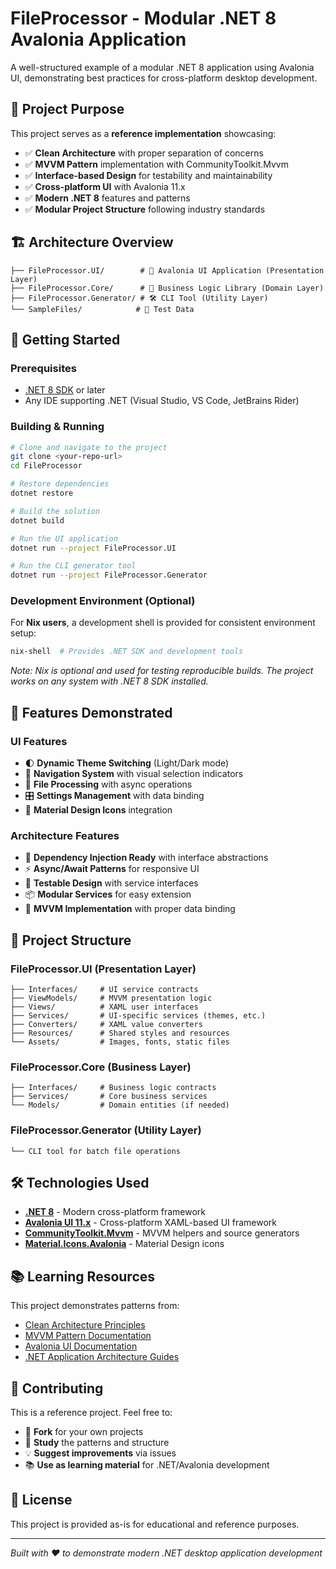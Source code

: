 # FileProcessor - Modular .NET 8 Avalonia Application

A well-structured example of a modular .NET 8 application using Avalonia UI, demonstrating best practices for cross-platform desktop development.

## 🎯 **Project Purpose**

This project serves as a **reference implementation** showcasing:

- ✅ **Clean Architecture** with proper separation of concerns
- ✅ **MVVM Pattern** implementation with CommunityToolkit.Mvvm
- ✅ **Interface-based Design** for testability and maintainability  
- ✅ **Cross-platform UI** with Avalonia 11.x
- ✅ **Modern .NET 8** features and patterns
- ✅ **Modular Project Structure** following industry standards

## 🏗️ **Architecture Overview**

```
├── FileProcessor.UI/        # 🎨 Avalonia UI Application (Presentation Layer)
├── FileProcessor.Core/      # 🔧 Business Logic Library (Domain Layer)  
├── FileProcessor.Generator/ # 🛠️ CLI Tool (Utility Layer)
└── SampleFiles/            # 📄 Test Data
```

## 🚀 **Getting Started**

### **Prerequisites**
- [.NET 8 SDK](https://dotnet.microsoft.com/download/dotnet/8.0) or later
- Any IDE supporting .NET (Visual Studio, VS Code, JetBrains Rider)

### **Building & Running**

```bash
# Clone and navigate to the project
git clone <your-repo-url>
cd FileProcessor

# Restore dependencies
dotnet restore

# Build the solution
dotnet build

# Run the UI application
dotnet run --project FileProcessor.UI

# Run the CLI generator tool
dotnet run --project FileProcessor.Generator
```

### **Development Environment (Optional)**

For **Nix users**, a development shell is provided for consistent environment setup:

```bash
nix-shell  # Provides .NET SDK and development tools
```

*Note: Nix is optional and used for testing reproducible builds. The project works on any system with .NET 8 SDK installed.*

## 🎨 **Features Demonstrated**

### **UI Features**
- 🌓 **Dynamic Theme Switching** (Light/Dark mode)
- 🧭 **Navigation System** with visual selection indicators
- 📁 **File Processing** with async operations
- 🎛️ **Settings Management** with data binding
- 🎨 **Material Design Icons** integration

### **Architecture Features**
- 🔌 **Dependency Injection Ready** with interface abstractions
- ⚡ **Async/Await Patterns** for responsive UI
- 🧪 **Testable Design** with service interfaces
- 📦 **Modular Services** for easy extension
- 🎯 **MVVM Implementation** with proper data binding

## 📁 **Project Structure**

### **FileProcessor.UI** (Presentation Layer)
```
├── Interfaces/     # UI service contracts
├── ViewModels/     # MVVM presentation logic
├── Views/          # XAML user interfaces  
├── Services/       # UI-specific services (themes, etc.)
├── Converters/     # XAML value converters
├── Resources/      # Shared styles and resources
└── Assets/         # Images, fonts, static files
```

### **FileProcessor.Core** (Business Layer)
```
├── Interfaces/     # Business logic contracts
├── Services/       # Core business services
└── Models/         # Domain entities (if needed)
```

### **FileProcessor.Generator** (Utility Layer)
```
└── CLI tool for batch file operations
```

## 🛠️ **Technologies Used**

- **[.NET 8](https://dotnet.microsoft.com/)** - Modern cross-platform framework
- **[Avalonia UI 11.x](https://avaloniaui.net/)** - Cross-platform XAML-based UI framework
- **[CommunityToolkit.Mvvm](https://github.com/CommunityToolkit/MVVM-Toolkit)** - MVVM helpers and source generators
- **[Material.Icons.Avalonia](https://github.com/AvaloniaUtils/Material.Icons.Avalonia)** - Material Design icons

## 📚 **Learning Resources**

This project demonstrates patterns from:
- [Clean Architecture Principles](https://blog.cleancoder.com/uncle-bob/2012/08/13/the-clean-architecture.html)
- [MVVM Pattern Documentation](https://docs.microsoft.com/en-us/dotnet/architecture/maui/mvvm)
- [Avalonia UI Documentation](https://docs.avaloniaui.net/)
- [.NET Application Architecture Guides](https://dotnet.microsoft.com/learn/dotnet/architecture-guides)

## 🤝 **Contributing**

This is a reference project. Feel free to:
- 🍴 **Fork** for your own projects
- 📖 **Study** the patterns and structure  
- 💡 **Suggest improvements** via issues
- 📚 **Use as learning material** for .NET/Avalonia development

## 📄 **License**

This project is provided as-is for educational and reference purposes.

---

*Built with ❤️ to demonstrate modern .NET desktop application development*
